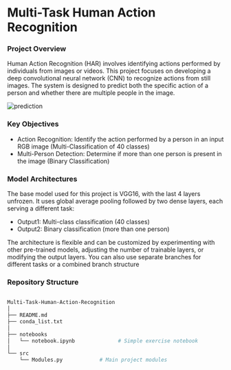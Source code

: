 # Multi-Task Human Action Recognition

### Project Overview

Human Action Recognition (HAR) involves identifying actions performed by individuals from images or videos. This project focuses on developing a deep convolutional neural network (CNN) to recognize actions from still images. The system is designed to predict both the specific action of a person and whether there are multiple people in the image.

![prediction](https://github.com/user-attachments/assets/f58471fc-6f64-4fa8-924a-1f6c1fbaba1d)


### Key Objectives

- Action Recognition: Identify the action performed by a person in an input RGB image (Multi-Classification of 40 classes)
- Multi-Person Detection: Determine if more than one person is present in the image (Binary Classification)

### Model Architectures

The base model used for this project is VGG16, with the last 4 layers unfrozen. It uses global average pooling followed by two dense layers, each serving a different task:

- Output1: Multi-class classification (40 classes)
- Output2: Binary classification (more than one person)

The architecture is flexible and can be customized by experimenting with other pre-trained models, adjusting the number of trainable layers, or modifying the output layers. You can also use separate branches for different tasks or a combined branch structure

### Repository Structure

```bash

Multi-Task-Human-Action-Recognition
│
├── README.md
├── conda_list.txt
│
├── notebooks            
│   └── notebook.ipynb              # Simple exercise notebook
│
└── src
    └── Modules.py            # Main project modules

```
